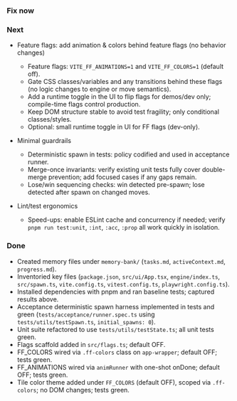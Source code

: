 ### Fix now


### Next

- Feature flags: add animation & colors behind feature flags (no behavior changes)
  - Feature flags: `VITE_FF_ANIMATIONS=1` and `VITE_FF_COLORS=1` (default off).
  - Gate CSS classes/variables and any transitions behind these flags (no logic changes to engine or move semantics).
  - Add a runtime toggle in the UI to flip flags for demos/dev only; compile-time flags control production.
  - Keep DOM structure stable to avoid test fragility; only conditional classes/styles.
  - Optional: small runtime toggle in UI for FF flags (dev-only).

- Minimal guardrails
  - Deterministic spawn in tests: policy codified and used in acceptance runner.
  - Merge-once invariants: verify existing unit tests fully cover double-merge prevention; add focused cases if any gaps remain.
  - Lose/win sequencing checks: win detected pre-spawn; lose detected after spawn on changed moves.
- Lint/test ergonomics
  - Speed-ups: enable ESLint cache and concurrency if needed; verify `pnpm run test:unit`, `:int`, `:acc`, `:prop` all work quickly in isolation.

### Done

- Created memory files under `memory-bank/` (`tasks.md`, `activeContext.md`, `progress.md`).
- Inventoried key files (`package.json`, `src/ui/App.tsx`, `engine/index.ts`, `src/spawn.ts`, `vite.config.ts`, `vitest.config.ts`, `playwright.config.ts`).
- Installed dependencies with pnpm and ran baseline tests; captured results above.
- Acceptance deterministic spawn harness implemented in tests and green (`tests/acceptance/runner.spec.ts` using `tests/utils/testSpawn.ts`, `initial_spawns: 0`).
- Unit suite refactored to use `tests/utils/testState.ts`; all unit tests green.
- Flags scaffold added in `src/flags.ts`; default OFF.
- FF_COLORS wired via `.ff-colors` class on `app-wrapper`; default OFF; tests green.
- FF_ANIMATIONS wired via `animRunner` with one-shot onDone; default OFF; tests green.
- Tile color theme added under `FF_COLORS` (default OFF), scoped via `.ff-colors`; no DOM changes; tests green.
